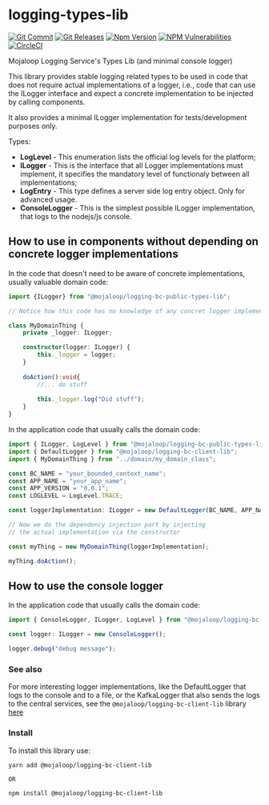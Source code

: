 # logging-types-lib

[![Git Commit](https://img.shields.io/github/last-commit/mojaloop/logging-bc.svg?style=flat)](https://github.com/mojaloop/logging-bc/commits/main)
[![Git Releases](https://img.shields.io/github/release/mojaloop/logging-bc.svg?style=flat)](https://github.com/mojaloop/logging-bc/releases)
[![Npm Version](https://img.shields.io/npm/v/@mojaloop/logging-bc-public-types-lib.svg?style=flat)](https://www.npmjs.com/package/@mojaloop/logging-bc-public-types-lib)
[![NPM Vulnerabilities](https://img.shields.io/snyk/vulnerabilities/npm/@mojaloop/logging-bc-public-types-lib.svg?style=flat)](https://www.npmjs.com/package/@mojaloop/logging-bc-public-types-lib)
[![CircleCI](https://circleci.com/gh/mojaloop/logging-bc.svg?style=svg)](https://circleci.com/gh/mojaloop/logging-bc)

Mojaloop Logging Service's Types Lib (and minimal console logger)


This library provides stable logging related types to be used in code that does not require actual implementations of a logger, i.e., code that can use the ILogger interface and expect a concrete implementation to be injected by calling components.

It also provides a minimal ILogger implementation for tests/development purposes only.

Types:
- **LogLevel** - This enumeration lists the official log levels for the platform;
- **ILogger** - This is the interface that all Logger implementations must implement, it specifies the mandatory level of functionaly between all implementations;
- **LogEntry** - This type defines a server side log entry object. Only for advanced usage.
- **ConsoleLogger** - This is the simplest possible ILogger implementation, that logs to the nodejs/js console. 

## How to use in components without depending on concrete logger implementations

In the code that doesn't need to be aware of concrete implementations, usually valuable domain code:

```Typescript
import {ILogger} from "@mojaloop/logging-bc-public-types-lib";

// Notice how this code has no knowledge of any concret logger implementations

class MyDomainThing {
    private _logger: ILogger;

    constructor(logger: ILogger) {
        this._logger = logger;
    }
    
    doAction():void{
        //... do stuff
        
        this._logger.log("Did stuff");
    }
}
```

In the application code that usually calls the domain code:

```Typescript
import { ILogger, LogLevel } from "@mojaloop/logging-bc-public-types-lib";
import { DefaultLogger } from "@mojaloop/logging-bc-client-lib";
import { MyDomainThing } from "../domain/my_domain_class";

const BC_NAME = "your_bounded_context_name";
const APP_NAME = "your_app_name";
const APP_VERSION = "0.0.1";
const LOGLEVEL = LogLevel.TRACE;

const loggerImplementation: ILogger = new DefaultLogger(BC_NAME, APP_NAME, APP_VERSION, LOGLEVEL);

// Now we do the dependency injection part by injecting
// the actual implementation via the constructor

const myThing = new MyDomainThing(loggerImplementation);

myThing.doAction();
```


## How to use the console logger



In the application code that usually calls the domain code:

```Typescript
import { ConsoleLogger, ILogger, LogLevel } from "@mojaloop/logging-bc-public-types-lib";

const logger: ILogger = new ConsoleLogger();

logger.debug("debug message");
```

### See also

For more interesting logger implementations, like the DefaultLogger that logs to the console and to a file, or the KafkaLogger that also sends the logs to the central services, see the `@mojaloop/logging-bc-client-lib` library [here](https://www.npmjs.com/package/@mojaloop/logging-bc-client-lib)


### Install

To install this library use:

```shell
yarn add @mojaloop/logging-bc-client-lib

OR 

npm install @mojaloop/logging-bc-client-lib
```
